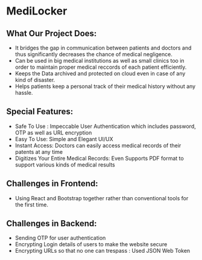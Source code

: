 # MediLocker

## What Our Project Does:
- It bridges the gap in communication between patients and doctors and thus significantly decreases the chance of medical negligence.
- Can be used in big medical institutions as well as small clinics too in order to maintain proper medical reccords of each patient efficiently.
- Keeps the Data archived and protected on cloud even in case of any kind of disaster.
- Helps patients keep a personal track of their medical history without any hassle.

## Special Features:
- Safe To Use : Impeccable User Authentication which includes password, OTP as well as URL encryption
- Easy To Use:  Simple and Elegant UI/UX
-  Instant Access: Doctors can easily access medical records of their patents at any time
- Digitizes Your Entire Medical Records: Even Supports PDF format to support various kinds of medical results




## Challenges in Frontend:
- Using React and Bootstrap together rather than conventional tools for the first time.

## Challenges in Backend:
- Sending OTP for user authentication
- Encrypting Login details of users to make the website secure
- Encrypting URLs so that no one can trespass : Used JSON Web Token
